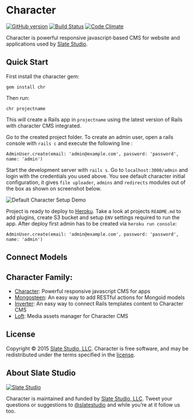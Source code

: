 # Character 
[![GitHub version](https://badge.fury.io/gh/slate-studio%2Fchr.svg)](https://badge.fury.io/gh/slate-studio%2Fchr)
[![Build Status](https://travis-ci.org/slate-studio/chr.svg?branch=master)](https://travis-ci.org/slate-studio/chr)
[![Code Climate](https://codeclimate.com/github/slate-studio/chr/badges/gpa.svg)](https://codeclimate.com/github/slate-studio/chr)

Character is powerful responsive javascript-based CMS for website and applications used by [Slate Studio](https://www.slatestudio.com).


## Quick Start

First install the character gem:

    gem install chr

Then run:

    chr projectname

This will create a Rails app in `projectname` using the latest version of Rails with character CMS integrated.

Go to the created project folder. To create an admin user, open a rails console with `rails c` and execute the following line :

    AdminUser.create(email: 'admin@example.com', password: 'password', name: 'admin')

Start the development server with `rails s`. Go to `localhost:3000/admin` and login with the credentials you used above. You see default character initial configuration, it gives `file uploader`, `admins` and `redirects` modules out of the box as shown on screenshot below.

![Default Character Setup Demo](https://raw.github.com/slate-studio/chr/master/docs/demo.png)

Project is ready to deploy to [Heroku](https://www.heroku.com). Take a look at projects `README.md` to add plugins, create S3 bucket and setup `ENV` settings required to run the app. After deploy first admin has to be created via `heroku run console`:

    AdminUser.create(email: 'admin@example.com', password: 'password', name: 'admin')


## Connect Models


## Character Family:

- [Character](https://github.com/slate-studio/chr): Powerful responsive javascript CMS for apps
- [Mongosteen](https://github.com/slate-studio/mongosteen): An easy way to add RESTful actions for Mongoid models
- [Inverter](https://github.com/slate-studio/inverter): An easy way to connect Rails templates content to Character CMS
- [Loft](https://github.com/slate-studio/loft): Media assets manager for Character CMS


## License

Copyright © 2015 [Slate Studio, LLC](http://slatestudio.com). Character is free software, and may be redistributed under the terms specified in the [license](LICENSE.md).


## About Slate Studio

[![Slate Studio](https://slate-git-images.s3-us-west-1.amazonaws.com/slate.png)](http://slatestudio.com)

Character is maintained and funded by [Slate Studio, LLC](http://slatestudio.com). Tweet your questions or suggestions to [@slatestudio](https://twitter.com/slatestudio) and while you’re at it follow us too.




